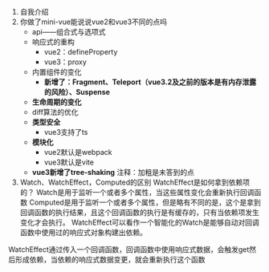 1. 自我介绍
2. 你做了mini-vue能说说vue2和vue3不同的点吗
   - api——组合式与选项式
   - 响应式的重构
	   - vue2：defineProperty
	   - vue3：proxy
   - 内置组件的变化
	   - **新增了：Fragment、Teleport（vue3.2及之前的版本是有内存泄露的风险）、Suspense**
   - **生命周期的变化**
   - diff算法的优化
   - **类型安全**
	   - vue3支持了ts
   - **模块化**
	   - vue2默认是webpack
	   - vue3默认是vite
   - **vue3新增了tree-shaking**
注释：加粗是未答到的点
3. Watch、WatchEffect，Computed的区别
   WatchEffect是如何拿到依赖项的？
Watch是用于监听一个或者多个属性，当这些属性变化会重新执行回调函数
Computed是用于监听一个或者多个属性，但是略有不同的是，这个是拿到回调函数的执行结果，且这个回调函数的执行是有缓存的，只有当依赖项发生变化才会执行。
WatchEffect可以看作一个智能化的Watch是能够自动对回调函数中使用过的响应式对象构建出依赖。

WatchEffect通过传入一个回调函数，回调函数中使用响应式数据，会触发get然后形成依赖，当依赖的响应式数据变更，就会重新执行这个函数

   
   